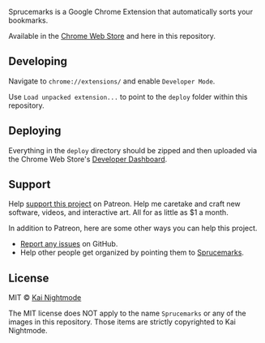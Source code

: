 <img src="https://raw.githubusercontent.com/nightmode/sprucemarks/master/images/sprucemarks.jpg" alt="">

Sprucemarks is a Google Chrome Extension that automatically sorts your bookmarks.

Available in the [Chrome Web Store](https://chrome.google.com/webstore/detail/sprucemarks/fakeocdnmmmnokabaiflppclocckihoj) and here in this repository.

## Developing

Navigate to `chrome://extensions/` and enable `Developer Mode`.

Use `Load unpacked extension...` to point to the `deploy` folder within this repository.

## Deploying

Everything in the `deploy` directory should be zipped and then uploaded via the Chrome Web Store's [Developer Dashboard](https://chrome.google.com/webstore/developer/dashboard).

## Support

Help [support this project](https://www.patreon.com/nightmode) on Patreon. Help me caretake and craft new software, videos, and interactive art. All for as little as $1 a month.

In addition to Patreon, here are some other ways you can help this project.

* [Report any issues](https://github.com/nightmode/sprucemarks/issues) on GitHub.
* Help other people get organized by pointing them to [Sprucemarks](https://chrome.google.com/webstore/detail/sprucemarks/fakeocdnmmmnokabaiflppclocckihoj).

## License

MIT © [Kai Nightmode](https://twitter.com/kai_nightmode)

The MIT license does NOT apply to the name `Sprucemarks` or any of the images in this repository. Those items are strictly copyrighted to Kai Nightmode.